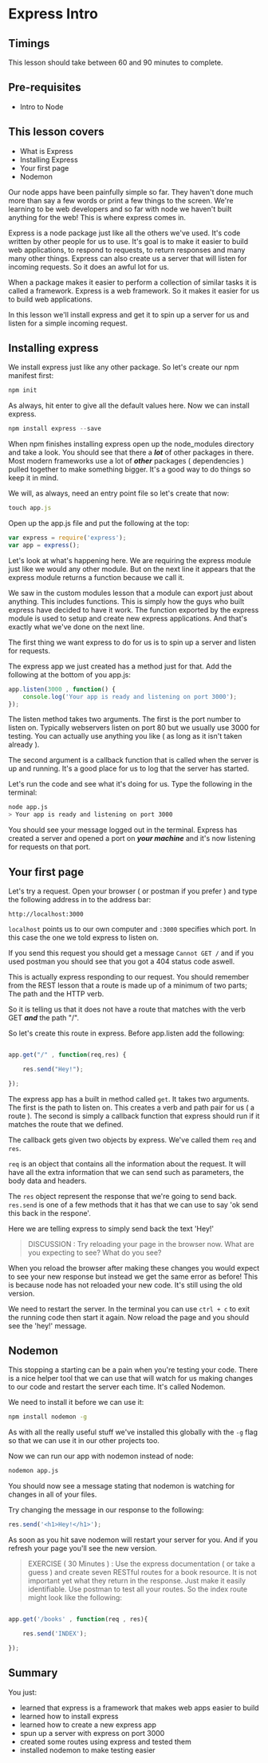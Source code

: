 # Express Intro

## Timings

This lesson should take between 60 and 90 minutes to complete.

## Pre-requisites

* Intro to Node

## This lesson covers

* What is Express
* Installing Express
* Your first page
* Nodemon

Our node apps have been painfully simple so far. They haven't done much more than say a few words or print a few things to the screen. We're learning to be web developers and so far with node we haven't built anything for the web! This is where express comes in.

Express is a node package just like all the others we've used. It's code written by other people for us to use. It's goal is to make it easier to build web applications, to respond to requests, to return responses and many many other things. Express can also create us a server that will listen for incoming requests. So it does an awful lot for us. 

When a package makes it easier to perform a collection of similar tasks it is called a framework. Express is a web framework. So it makes it easier for us to build web applications.

In this lesson we'll install express and get it to spin up a server for us and listen for a simple incoming request.

## Installing express

We install express just like any other package. So let's create our npm manifest first:

```javascript
npm init
```

As always, hit enter to give all the default values here. Now we can install express.

```javascript
npm install express --save
```

When npm finishes installing express open up the node_modules directory and take a look. You should see that there a ***lot*** of other packages in there. Most modern frameworks use a lot of ***other*** packages ( dependencies ) pulled together to make something bigger. It's a good way to do things so keep it in mind.

We will, as always, need an entry point file so let's create that now:

```javascript
touch app.js
```

Open up the app.js file and put the following at the top:

```javascript
var express = require('express');
var app = express();
```

Let's look at what's happening here. We are requiring the express module just like we would any other module. But on the next line it appears that the express module returns a function because we call it. 

We saw in the custom modules lesson that a module can export just about anything. This includes functions. This is simply how the guys who built express have decided to have it work. The function exported by the express module is used to setup and create new express applications. And that's exactly what we've done on the next line.

The first thing we want express to do for us is to spin up a server and listen for requests.

The express app we just created has a method just for that. Add the following at the bottom of you app.js:

```javascript
app.listen(3000 , function() {
	console.log('Your app is ready and listening on port 3000');
});
```

The listen method takes two arguments. The first is the port number to listen on. Typically webservers listen on port 80 but we usually use 3000 for testing. You can actually use anything you like ( as long as it isn't taken already ).

The second argument is a callback function that is called when the server is up and running. It's a good place for us to log that the server has started.

Let's run the code and see what it's doing for us. Type the following in the terminal:

```bash
node app.js
> Your app is ready and listening on port 3000
```

You should see your message logged out in the terminal. Express has created a server and opened a port on ***your machine*** and it's now listening for requests on that port.

## Your first page

Let's try a request. Open your browser ( or postman if you prefer ) and type the following address in to the address bar:

```
http://localhost:3000
```

``localhost`` points us to our own computer and ``:3000`` specifies which port.  In this case the one we told express to listen on.

If you send this request you should get a message ``Cannot GET /`` and if you used postman you should see that you got a 404 status code aswell.

This is actually express responding to our request. You should remember from the REST lesson that a route is made up of a minimum of two parts; The path and the
HTTP verb.

So it is telling us that it does not have a route that matches with the verb GET ***and*** the path "/".

So let's create this route in express. Before app.listen add the following:

```javascript

app.get("/" , function(req,res) {

	res.send("Hey!");

});

```

The express app has a built in method called ``get``. It takes two arguments. The first is the path to listen on. This creates a verb and path pair for us ( a route ). The second is simply a callback function that express should run if it matches the route that we defined. 

The callback gets given two objects by express. We've called them ``req`` and ``res``.

``req`` is an object that contains all the information about the request. It will have all the extra information that we can send such as parameters, the body data and headers.

The ``res`` object represent the response that we're going to send back. ``res.send`` is one of a few methods that it has that we can use to say 'ok send this back in the respone'.

Here we are telling express to simply send back the text 'Hey!'

> DISCUSSION : Try reloading your page in the browser now. What are you expecting to see? What do you see?

When you reload the browser after making these changes you would expect to see your new response but instead we get the same error as before! This is because node has not reloaded your new code. It's still using the old version. 

We need to restart the server. In the terminal you can use ``ctrl + c`` to exit the running code then start it again. Now reload the page and you should see the 'hey!' message.

## Nodemon

This stopping a starting can be a pain when you're testing your code. There is a nice helper tool that we can use that will watch for us making changes to our code and restart the server each time. It's called Nodemon.

We need to install it before we can use it:

```bash
npm install nodemon -g
```
As with all the really useful stuff we've installed this globally with the ``-g`` flag so that we can use it in our other projects too.

Now we can run our app with nodemon instead of node:

```bash
nodemon app.js
```
You should now see a message stating that nodemon is watching for changes in all of your files.

Try changing the message in our response to the following:

```javascript
res.send('<h1>Hey!</h1>');
```

As soon as you hit save nodemon will restart your server for you. And if you refresh your page you'll see the new version.

> EXERCISE ( 30 Minutes ) : Use the express documentation ( or take a guess ) and create seven RESTful routes for a book resource. It is not important yet what they return in the response. Just make it easily identifiable. Use postman to test all your routes. So the index route might look like the following:

```javascript

app.get('/books' , function(req , res){

	res.send('INDEX');

});

``` 
 
## Summary

You just:

* learned that express is a framework that makes web apps easier to build
* learned how to install express
* learned how to create a new express app
* spun up a server with express on port 3000
* created some routes using express and tested them
* installed nodemon to make testing easier













 

















